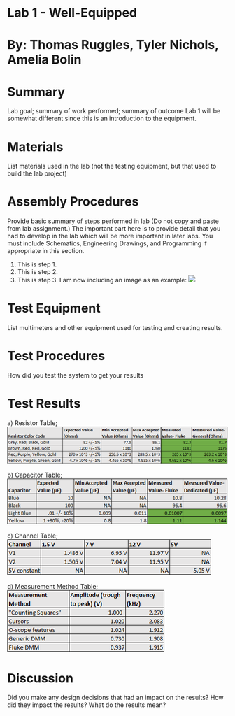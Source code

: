 # Lab 1 - Well-Equipped

# By: Thomas Ruggles, Tyler Nichols, Amelia Bolin
# Summary
Lab goal; summary of work performed; summary of outcome
Lab 1 will be somewhat different since this is an introduction to the equipment.
# Materials
List materials used in the lab (not the testing equipment, but that used to build the lab project)
# Assembly Procedures
Provide basic summary of steps performed in lab (Do not copy and paste from lab assignment.) The important part here is to provide detail that you had to develop in the lab which will be more important in later labs.
You must include Schematics, Engineering Drawings, and Programming if appropriate in this section.
1. This is step 1.
2. This is step 2.
3. This is step 3.
I am now including an image as an example: 
![](https://github.com/joedvorak/BAE305-Sp19-Lab1/blob/master/Repository%20Creation.png)
# Test Equipment
List multimeters and other equipment used for testing and creating results.
# Test Procedures
How did you test the system to get your results
# Test Results
a) Resistor Table;
![](https://github.com/truggs98/BAE305-Sp19-Lab1/blob/master/Resistor%20Table-%202.png)

b) Capacitor Table;
![](https://github.com/truggs98/BAE305-Sp19-Lab1/blob/master/Capacitor%20Table-%202.png)

c) Channel Table;
![](https://github.com/truggs98/BAE305-Sp19-Lab1/blob/master/Channel%20Table-%202.png)

d) Measurement Method Table;
![](https://github.com/truggs98/BAE305-Sp19-Lab1/blob/master/Measurement%20Table-%202.png)

# Discussion
Did you make any design decisions that had an impact on the results? How did they impact the results? What do the results mean?
